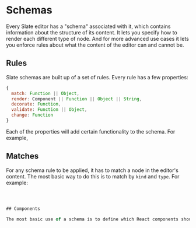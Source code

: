 
# Schemas

Every Slate editor has a "schema" associated with it, which contains information about the structure of its content. It lets you specify how to render each different type of node. And for more advanced use cases it lets you enforce rules about what the content of the editor can and cannot be.


## Rules

Slate schemas are built up of a set of rules. Every rule has a few properties:

```js
{
  match: Function || Object,
  render: Component || Function || Object || String,
  decorate: Function,
  validate: Function || Object,
  change: Function
}
```

Each of the properties will add certain functionality to the schema. For example,


## Matches

For any schema rule to be applied, it has to match a node in the editor's content. The most basic way to do this is to match by `kind` and `type`. For example:

```js



## Components

The most basic use of a schema is to define which React components should be rendered for each node in the editor. For example, you might want to

```
